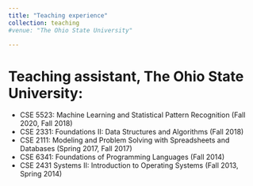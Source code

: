 ```yaml
---
title: "Teaching experience"
collection: teaching
#venue: "The Ohio State University"

---
```


# Teaching assistant, The Ohio State University:
  * CSE 5523: Machine Learning and Statistical Pattern Recognition (Fall 2020, Fall 2018)
  * CSE 2331: Foundations II: Data Structures and Algorithms (Fall 2018)
  * CSE 2111: Modeling and Problem Solving with Spreadsheets and Databases (Spring 2017, Fall 2017)
  * CSE 6341: Foundations of Programming Languages (Fall 2014)
  * CSE 2431 Systems II: Introduction to Operating Systems (Fall 2013, Spring 2014)
